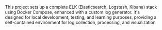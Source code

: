 This project sets up a complete ELK (Elasticsearch, Logstash, Kibana) stack using Docker Compose, enhanced with a custom log generator. It's designed for local development, testing, and learning purposes, providing a self-contained environment for log collection, processing, and visualization
